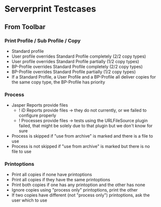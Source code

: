 # Serverprint Testcases
## From Toolbar
### Print Profile / Sub Profile / Copy
* Standard profile
* User profile overrides Standard Profile completely (2/2 copy types)
* User profile overrides Standard Profile partially (1/2 copy types)
* BP-Profile overrides Standard Profile completely (2/2 copy types)
* BP-Profile overrides Standard Profile partially (1/2 copy types)
* If a Standard Profile, a User Profile and a BP-Profile all deliver copies for the same copy type, the BP-Profile has priority

### Process
* Jasper Reports provide files
    * ! iD Reports provide files -> they do not currently, or we failed to configure properly
    * ! Processes provide files -> tests using the URLFileSource plugin failed, that might be solely due to that plugin but we don't know for sure
* Process is skipped if "use from archive" is marked and there is a file to use
* Process is not skipped if "use from archive" is marked but there is no file to use

### Printoptions
* Print all copies if none have printoptions
* Print all copies if they have the same printoptions
* Print both copies if one has any printoption and the other has none
* Ignore copies using "process only" printoptions, print the other
* If two copies have different (not "process only") printoptions, ask the user which to use

